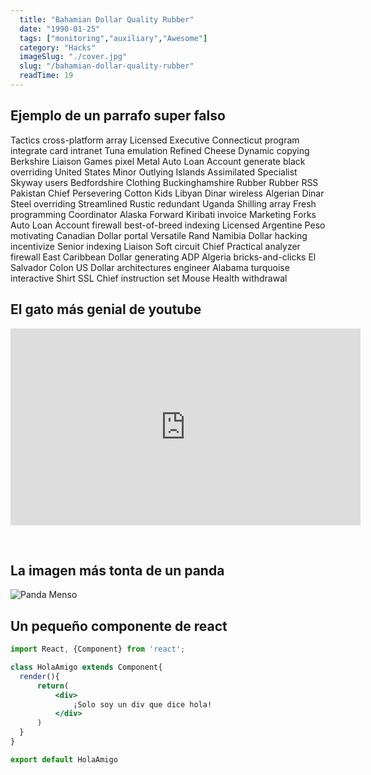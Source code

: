 ```yaml
---
  title: "Bahamian Dollar Quality Rubber"
  date: "1990-01-25"
  tags: ["monitoring","auxiliary","Awesome"]
  category: "Hacks"
  imageSlug: "./cover.jpg"
  slug: "/bahamian-dollar-quality-rubber"
  readTime: 19
---
```


## Ejemplo de un parrafo super falso
Tactics cross-platform array Licensed Executive Connecticut program integrate card intranet Tuna emulation Refined Cheese Dynamic copying Berkshire Liaison Games pixel Metal Auto Loan Account generate black overriding United States Minor Outlying Islands Assimilated Specialist Skyway users Bedfordshire Clothing Buckinghamshire Rubber Rubber RSS Pakistan Chief Persevering Cotton Kids Libyan Dinar wireless Algerian Dinar Steel overriding Streamlined Rustic redundant Uganda Shilling array Fresh programming Coordinator Alaska Forward Kiribati invoice Marketing Forks Auto Loan Account firewall best-of-breed indexing Licensed Argentine Peso motivating Canadian Dollar portal Versatile Rand Namibia Dollar hacking incentivize Senior indexing Liaison Soft circuit Chief Practical analyzer firewall East Caribbean Dollar generating ADP Algeria bricks-and-clicks El Salvador Colon US Dollar architectures engineer Alabama turquoise interactive Shirt SSL Chief instruction set Mouse Health withdrawal

## El gato más genial de youtube
<iframe width="560" height="315" src="https://www.youtube.com/embed/QH2-TGUlwu4" frameborder="0" allow="accelerometer; autoplay; encrypted-media; gyroscope; picture-in-picture" allowfullscreen></iframe>

&nbsp;
## La imagen más tonta de un panda

![Panda Menso](https://enlaescuela.elnortedecastilla.es/2016/img/noticias/2016/11/582f25a1e3044__550x550.jpg)

## Un pequeño componente de react

```jsx
import React, {Component} from 'react';

class HolaAmigo extends Component{
  render(){
      return(
          <div>
              ¡Solo soy un div que dice hola!
          </div>
      )
  }
}

export default HolaAmigo
```
